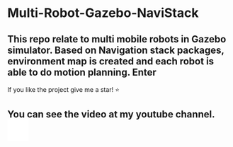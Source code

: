 # Multi-Robot-Gazebo-NaviStack
This repo relate to multi mobile robots in Gazebo simulator. Based on Navigation stack packages, environment map is created and each robot is able to do motion planning. **Enter**
---
If you like the project give me a star! :star: 

You can see the video at my youtube channel.&nbsp;&nbsp;
[![website](./img/youtube-dark.svg)](https://www.youtube.com/watch?v=XaLbEKf8UhA)
&nbsp;&nbsp;
---









